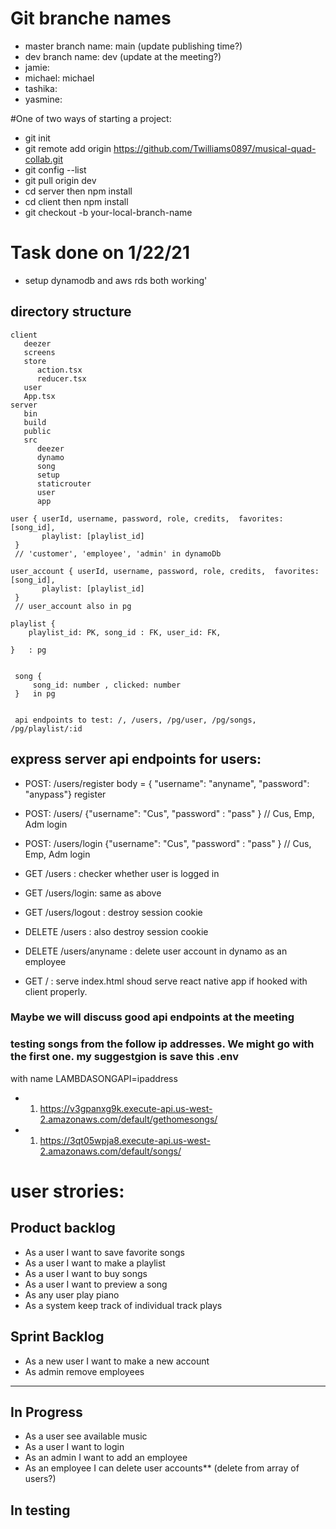 # Git branche names

- master branch name: main (update publishing time?)
- dev branch name: dev (update at the meeting?)
- jamie:
- michael: michael
- tashika:
- yasmine:

#One of two ways of starting a project:

- git init
- git remote add origin https://github.com/Twilliams0897/musical-quad-collab.git
- git config --list
- git pull origin dev
- cd server then npm install
- cd client then npm install
- git checkout -b your-local-branch-name

# Task done on 1/22/21

- setup dynamodb and aws rds both working'

## directory structure

```
client
   deezer
   screens
   store
      action.tsx
      reducer.tsx
   user
   App.tsx
server
   bin
   build
   public
   src
      deezer
      dynamo
      song
      setup
      staticrouter
      user
      app
```

```
user { userId, username, password, role, credits,  favorites: [song_id],
       playlist: [playlist_id]
 }
 // 'customer', 'employee', 'admin' in dynamoDb

user_account { userId, username, password, role, credits,  favorites: [song_id],
       playlist: [playlist_id]
 }
 // user_account also in pg

playlist {
	playlist_id: PK, song_id : FK, user_id: FK,

}   : pg


 song {
     song_id: number , clicked: number
 }   in pg


 api endpoints to test: /, /users, /pg/user, /pg/songs, /pg/playlist/:id
```

## express server api endpoints for users:

- POST: /users/register body = { "username": "anyname", "password": "anypass"} register
- POST: /users/ {"username": "Cus", "password" : "pass" } // Cus, Emp, Adm login
- POST: /users/login {"username": "Cus", "password" : "pass" } // Cus, Emp, Adm login

- GET /users : checker whether user is logged in
- GET /users/login: same as above
- GET /users/logout : destroy session cookie
- DELETE /users : also destroy session cookie

- DELETE /users/anyname : delete user account in dynamo as an employee

- GET / : serve index.html shoud serve react native app if hooked with client properly.

### Maybe we will discuss good api endpoints at the meeting

### testing songs from the follow ip addresses. We might go with the first one. my suggestgion is save this .env

with name LAMBDASONGAPI=ipaddress

- 1.  https://v3gpanxg9k.execute-api.us-west-2.amazonaws.com/default/gethomesongs/
- 1.  https://3qt05wpja8.execute-api.us-west-2.amazonaws.com/default/songs/

# user strories:

## Product backlog

- As a user I want to save favorite songs
- As a user I want to make a playlist
- As a user I want to buy songs
- As a user I want to preview a song
- As any user play piano
- As a system keep track of individual track plays

## Sprint Backlog

- As a new user I want to make a new account
- As admin remove employees

---

## In Progress

- As a user see available music
- As a user I want to login
- As an admin I want to add an employee
- As an employee I can delete user accounts\*\* (delete from array of users?)

## In testing
